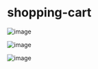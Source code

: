 # shopping-cart

![image](https://github.com/leoshliak/shopping-cart/assets/139138564/ce632f1b-0f7e-4c87-b55c-a16da04dfe48)

![image](https://github.com/leoshliak/shopping-cart/assets/139138564/a48c51c0-0c0b-4a19-95f0-c52e159ef57c)

![image](https://github.com/leoshliak/shopping-cart/assets/139138564/9625b764-c767-41d2-888b-5a802e80e7e2)
